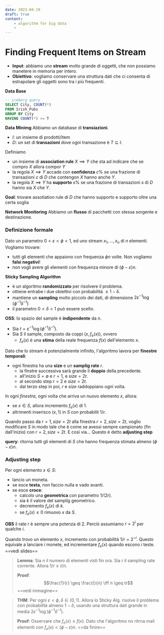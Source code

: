 ```yaml
---
date: 2023-04-19
draft: true
content:
    - algorithm for big data
    - 
---
```


# Finding Frequent Items on Stream
- **Input**: abbiamo uno **stream** molto grande di oggetti, che non possiamo manetere in memoria per intero.
- **Obiettivo**: vogliamo conservare una struttura dati che ci consenta di estrapolare gli oggetti sono tra i più frequenti.

**Data Base**
```sql
-- iceberg query
SELECT City, COUNT(*)  
FROM Irish_Pubs  
GROUP BY City
HAVING COUNT(*) >= T
```

**Data Minimg**
Abbiamo un database di **transiazioni**.
- $I$: un insieme di prodotti/item
- $D$: un set di **transazioni** dove ogni transazione è $T \subseteq I$.

Definiamo
- un insieme di **association rule** $X \implies Y$  che sta ad indicare che se compro $X$ allora compor $Y$
- la regola $X \implies Y$ accade con **confidenza** $c\%$ se una frazione di transazioni $c$ di $D$ che contengon $X$ hanno anche $Y$.
- la regola $X \implies Y$ ha **supporto** $s\%$ se una frazione di transazioni $s$ di $D$ hanno sia $X$ che $Y$.

**Goal**: trovare assotiation rule di $D$ che hanno supporto e supporto oltre una certa soglia

**Network Monitoring**
Abbiamo un **flusso** di pacchetti con stessa sorgente e destinazione.


### Definizione formale
Dato un parametro $0 < \varepsilon < \phi < 1$, ed uno stream $x_1,...,x_n$ di $n$ elementi.
Vogliamo trovare:
- tutti gli elementi che appaiono con frequenza $\phi n$ volte. Non vogliamo **falsi negativi**!
- non vogli avere gli elementi con frequenza minore di $(\phi - \varepsilon)n$.


**Sticky Sampling Algorithm**
- è un algoritmo **randomizzato** per risolvere il problema.
- ottiene entrabe i due obiettivi con probabilità $\geq 1 - \delta$.
- mantiene un **sampling** molto piccolo dei dati, di dimensione $2\varepsilon^{-1}\log{(\phi^{-1}\delta^{-1})}$
- il parametro $0 < \delta < 1$ può essere scelto.


**OSS**: lo spazio del sample è **indipendente** da $n$.

- Sia $t = \varepsilon^{-1}\log{(\phi^{-1}\delta^{-1})}$.
- Sia $S$ il sample, composto da coppi $(x,f_e(x))$, ovvero
	- $f_e(x)$ è una **stima** della reale frequenza $f(x)$ dell'elemento $x$.

Dato che lo stream è potenzialmente infinito, l'algoritmo lavora per **finestre temporali**:
- ogni finestra ha una **size** e un **samplig rate** $r$.
	- la finstre successiva sarà grande il **doppio** della precedente.
	- all'inizio $S = \emptyset$ e $r = 1$, e $size = 2t$.
	- al secondo step $r = 2$ e $size = 2t$.
	- dal terzo step in poi, $r$ e $size$ raddoppiano ogni volta.

In ogni *finestra*, ogni volta che arriva un nuovo elemento $x$, allora:
- se $x \in S$, allora incremento $f_e(x)$ di 1.
- altrimenti inserisco $(x,1)$ in $S$ con probabilit $1/r$.

Quando passo da $r=1,size=2t$ alla finestra $r=2,size=2t$, voglio modificare $S$ in modo tale che è come se avessi sempre campionato (fin dall'inizio) con $r=2, size=2t$. 
E così via...
Questo è detto **adjusting step**

**query**: ritorna tutti gli elementi di $S$ che hanno frequenza stimata almeno $(\phi - \varepsilon)n$.

### Adjusting step
Per ogni elemento $x \in S$:
- lancio un moneta.
- se esce **testa**, non faccio nulla e vado avanti.
- se esce **croce**:
	- calcolo una **geometrica** con parametro $1/(2r)$.
	- sia $k$ il valore del samplig geometrico.
	- decremento $f_e(x)$ di $k$.
	- se $f_e(x) \leq 0$ rimuovo $x$ da $S$.

**OBS** il rate $r$ è sempre una potenza di $2$.
Perciò assumiamo $r = 2^i$ per qualche $i$.


Quando trovo un elemento $x$, incremento con probabilità $1/r = 2^{-i}$.
Questo equivale a lanciare $i$ monete, ed incrementare $f_e(x)$ quando escono $i$ teste.
==vedi slides==

> **Lemma**: Sia $n$ il numero di elementi visti fin ora. Sia $r$ il sampling rate corrente. Allora $1/r \geq t/n$.
> 
> **Proof**: $$\frac{1}{r} \geq \frac{t}{n} \iff n \geq tr$$
> ==vedi immagine==


> **THM**: Per ogni $\varepsilon < \phi, \delta \in (0,1)$. Allora lo Sticky Alg. risolve il problema con probabilità almeno $1 - \delta$, usando una struttura dati grande in media $2\varepsilon^{-1}\log{(\phi^{-1}\delta^{-1})}$.
> 
> **Proof**:
> Osservare che $f_e(x) \leq f(x)$.
> Dato che l'algoritmo no ritrna mail elementi con $f_e(x) < (\phi - \varepsilon)n$. ==da finire==
